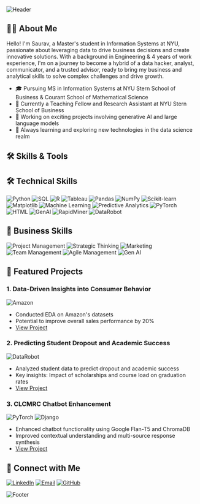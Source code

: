 ![Header](https://capsule-render.vercel.app/api?type=waving&color=gradient&height=300&section=header&text=Saurav%20Premkumar&fontSize=90&animation=fadeIn&fontAlignY=38&desc=Tech%20%20Business%20Enthusiast%20|%20NYU%20Grad%20Student&descAlignY=51&descAlign=62)

## 👨‍💻 About Me

Hello! I'm Saurav, a Master's student in Information Systems at NYU, passionate about leveraging data to drive business decisions and create innovative solutions. With a background in Engineering & 4 years of work experience, I'm on a journey to become a hybrid of a data hacker, analyst, communicator, and a trusted advisor, ready to bring my business and analytical skills to solve complex challenges and drive growth.

- 🎓 Pursuing MS in Information Systems at NYU Stern School of Business & Courant School of Mathematical Science
- 💼 Currently a Teaching Fellow and Research Assistant at NYU Stern School of Business
- 🚀 Working on exciting projects involving generative AI and large language models
- 🌱 Always learning and exploring new technologies in the data science realm

## 🛠️ Skills & Tools

## 🛠️ Technical Skills

![Python](https://img.shields.io/badge/-Python-3776AB?style=flat&logo=Python&logoColor=white)
![SQL](https://img.shields.io/badge/-SQL-4479A1?style=flat&logo=MySQL&logoColor=white)
![R](https://img.shields.io/badge/-R-276DC3?style=flat&logo=R&logoColor=white)
![Tableau](https://img.shields.io/badge/-Tableau-E97627?style=flat&logo=Tableau&logoColor=white)
![Pandas](https://img.shields.io/badge/-Pandas-150458?style=flat&logo=Pandas&logoColor=white)
![NumPy](https://img.shields.io/badge/-NumPy-013243?style=flat&logo=NumPy&logoColor=white)
![Scikit-learn](https://img.shields.io/badge/-Scikit--learn-F7931E?style=flat&logo=scikit-learn&logoColor=white)
![Matplotlib](https://img.shields.io/badge/-Matplotlib-11557c?style=flat&logo=Python&logoColor=white)
![Machine Learning](https://img.shields.io/badge/-Machine%20Learning-01D277?style=flat&logoColor=white)
![Predictive Analytics](https://img.shields.io/badge/-Predictive%20Analytics-FF6F00?style=flat&logoColor=white)
![PyTorch](https://img.shields.io/badge/-PyTorch-EE4C2C?style=flat&logo=PyTorch&logoColor=white)
![HTML](https://img.shields.io/badge/-HTML-E34F26?style=flat&logo=HTML5&logoColor=white)
![GenAI](https://img.shields.io/badge/-GenAI-7B68EE?style=flat&logoColor=white)
![RapidMiner](https://img.shields.io/badge/-RapidMiner-3399FF?style=flat&logoColor=white)
![DataRobot](https://img.shields.io/badge/-DataRobot-13B5EA?style=flat&logoColor=white)

## 💼 Business Skills

![Project Management](https://img.shields.io/badge/-Project%20Management-0078D7?style=flat&logoColor=white)
![Strategic Thinking](https://img.shields.io/badge/-Strategic%20Thinking-2C3E50?style=flat&logoColor=white)
![Marketing](https://img.shields.io/badge/-Marketing-FF6B6B?style=flat&logoColor=white)
![Team Management](https://img.shields.io/badge/-Team%20Management-4CAF50?style=flat&logoColor=white)
![Agile Management](https://img.shields.io/badge/-Agile%20Management-009688?style=flat&logoColor=white)
![Gen AI](https://img.shields.io/badge/-Gen%20AI-7B68EE?style=flat&logoColor=white)

## 🚀 Featured Projects

### 1. Data-Driven Insights into Consumer Behavior
![Amazon](https://img.shields.io/badge/-Amazon-FF9900?style=flat&logo=Amazon&logoColor=white)
- Conducted EDA on Amazon's datasets
- Potential to improve overall sales performance by 20%
- [View Project](link_to_project)

### 2. Predicting Student Dropout and Academic Success
![DataRobot](https://img.shields.io/badge/-DataRobot-13B5EA?style=flat&logo=DataRobot&logoColor=white)
- Analyzed student data to predict dropout and academic success
- Key insights: Impact of scholarships and course load on graduation rates
- [View Project](link_to_project)

### 3. CLCMRC Chatbot Enhancement
![PyTorch](https://img.shields.io/badge/-PyTorch-EE4C2C?style=flat&logo=PyTorch&logoColor=white)
![Django](https://img.shields.io/badge/-Django-092E20?style=flat&logo=Django&logoColor=white)
- Enhanced chatbot functionality using Google Flan-T5 and ChromaDB
- Improved contextual understanding and multi-source response synthesis
- [View Project](link_to_project)


## 🤝 Connect with Me

[![LinkedIn](https://img.shields.io/badge/-LinkedIn-0077B5?style=flat&logo=LinkedIn&logoColor=white)](https://www.linkedin.com/in/sauravpk)
[![Email](https://img.shields.io/badge/-Email-D14836?style=flat&logo=Gmail&logoColor=white)](mailto:sp7818@nyu.edu)
[![GitHub](https://img.shields.io/badge/-GitHub-181717?style=flat&logo=GitHub&logoColor=white)](https://github.com/saurav16997)

![Footer](https://capsule-render.vercel.app/api?type=waving&color=gradient&height=200&section=footer)
